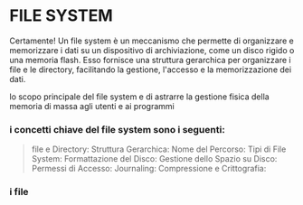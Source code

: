 # FILE SYSTEM
Certamente! Un file system è un meccanismo che permette di organizzare e memorizzare i dati su un dispositivo di archiviazione, come un disco rigido o una memoria flash. Esso fornisce una struttura gerarchica per organizzare i file e le directory, facilitando la gestione, l'accesso e la memorizzazione dei dati.

lo scopo principale del file system e di astrarre la gestione fisica della memoria di massa agli utenti e ai programmi 

### i concetti chiave del file system sono i seguenti:
> file e Directory:
> Struttura Gerarchica:
> Nome del Percorso:
> Tipi di File System:
> Formattazione del Disco:
> Gestione dello Spazio su Disco:
> Permessi di Accesso:
> Journaling:
> Compressione e Crittografia:

### i file 
> 